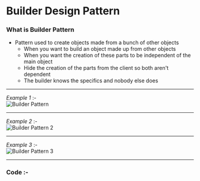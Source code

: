 # Builder Design Pattern

### What is Builder Pattern
-	Pattern used to create objects made from a bunch of other objects
	-	When you want to build an object made up from other objects
	-	When you want the creation of these parts to be independent of the main object
	-	Hide the creation of the parts from the client so both aren't dependent
	-	The builder knows the specifics and nobody else does

***
_Example 1_ :-  
![Builder Pattern](http://www.dofactory.com/images/diagrams/net/builder.gif)

***
_Example 2_ :-  
![Builder Pattern 2](https://www.tutorialspoint.com/design_pattern/images/builder_pattern_uml_diagram.jpg)

***
_Example 3_ :-  
![Builder Pattern 3](https://i.stack.imgur.com/s6Q2B.jpg)

***
### Code :-
<script src="https://gist.github.com/KushalKatta/d507a6aa96fff364af283cd5fbb0141b.js"></script>